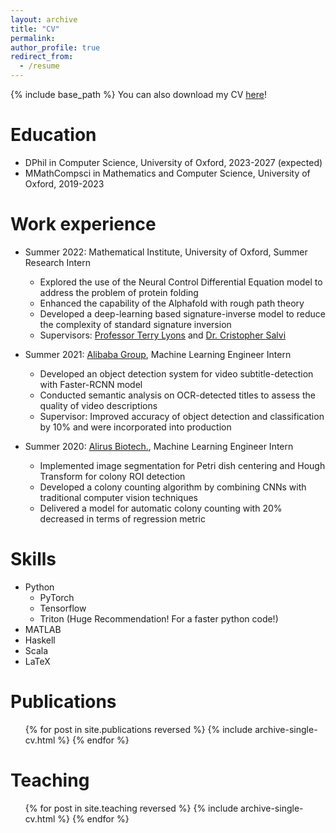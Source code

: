 ```yaml
---
layout: archive
title: "CV"
permalink: 
author_profile: true
redirect_from:
  - /resume
---
```


{% include base_path %}
You can also download my CV [here](_pages/files/CV_Xingyue_Huang.pdf)!

Education
======
* DPhil in Computer Science, University of Oxford, 2023-2027 (expected)
* MMathCompsci in Mathematics and Computer Science, University of Oxford, 2019-2023

Work experience
======

* Summer 2022: Mathematical Institute, University of Oxford, Summer Research Intern
  * Explored the use of the Neural Control Differential Equation model to address the problem of protein folding
  * Enhanced the capability of the Alphafold with rough path theory
  * Developed a deep-learning based signature-inverse model to reduce the complexity of standard signature inversion
  * Supervisors: [Professor Terry Lyons](https://www.maths.ox.ac.uk/people/terry.lyons) and [Dr. Cristopher Salvi](https://www.imperial.ac.uk/people/c.salvi)

* Summer 2021: [Alibaba Group](https://www.alibabagroup.com/en-US), Machine Learning Engineer Intern
  * Developed an object detection system for video subtitle-detection with Faster-RCNN model
  * Conducted semantic analysis on OCR-detected titles to assess the quality of video descriptions
  * Supervisor: Improved accuracy of object detection and classification by 10\% and were incorporated into production

* Summer 2020: [Alirus Biotech.](https://www.ailurus.bio/), Machine Learning Engineer Intern
  * Implemented image segmentation for Petri dish centering and Hough Transform for colony ROI detection
  * Developed a colony counting algorithm by combining CNNs with traditional computer vision techniques
  * Delivered a model for automatic colony counting with 20\% decreased in terms of regression metric
  
Skills
======
* Python   
  * PyTorch
  * Tensorflow
  * Triton (Huge Recommendation! For a faster python code!)
* MATLAB
* Haskell
* Scala
* LaTeX

Publications
======
  <ul>{% for post in site.publications reversed %}
    {% include archive-single-cv.html %}
  {% endfor %}</ul>
  
Teaching
======
  <ul>{% for post in site.teaching reversed %}
    {% include archive-single-cv.html %}
  {% endfor %}</ul>
  
